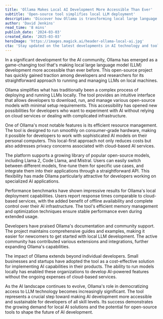 ```yaml
---
title: 'Ollama Makes Local AI Development More Accessible Than Ever'
subtitle: 'Open-source tool simplifies local LLM deployment'
description: 'Discover how Ollama is transforming local large language model (LLM) development by providing an intuitive and cost-effective solution for running AI models on personal computers. Learn about its features, performance benchmarks, and impact on developers and small businesses.'
author: 'David Jenkins'
read_time: '8 mins'
publish_date: '2024-03-03'
created_date: '2025-03-03'
heroImage: 'https://images.magick.ai/header-ollama-local-ai.jpg'
cta: 'Stay updated on the latest developments in AI technology and tools like Ollama by following us on LinkedIn. Join our community of tech enthusiasts and developers shaping the future of artificial intelligence!'
---
```


In a significant development for the AI community, Ollama has emerged as a game-changing tool that's making local large language model (LLM) development more accessible than ever before. This open-source project has quickly gained traction among developers and researchers for its straightforward approach to running and managing LLMs on local machines.

Ollama simplifies what has traditionally been a complex process of deploying and running LLMs locally. The tool provides an intuitive interface that allows developers to download, run, and manage various open-source models with minimal setup requirements. This accessibility has opened new possibilities for developers who want to experiment with AI without relying on cloud services or dealing with complicated infrastructure.

One of Ollama's most notable features is its efficient resource management. The tool is designed to run smoothly on consumer-grade hardware, making it possible for developers to work with sophisticated AI models on their personal computers. This local-first approach not only reduces costs but also addresses privacy concerns associated with cloud-based AI services.

The platform supports a growing library of popular open-source models, including Llama 2, Code Llama, and Mistral. Users can easily switch between different models, fine-tune them for specific use cases, and integrate them into their applications through a straightforward API. This flexibility has made Ollama particularly attractive for developers working on specialized AI applications.

Performance benchmarks have shown impressive results for Ollama's local deployment capabilities. Users report response times comparable to cloud-based services, with the added benefit of offline availability and complete control over their AI infrastructure. The tool's efficient memory management and optimization techniques ensure stable performance even during extended usage.

Developers have praised Ollama's documentation and community support. The project maintains comprehensive guides and examples, making it easier for newcomers to get started with local LLM development. The active community has contributed various extensions and integrations, further expanding Ollama's capabilities.

The impact of Ollama extends beyond individual developers. Small businesses and startups have adopted the tool as a cost-effective solution for implementing AI capabilities in their products. The ability to run models locally has enabled these organizations to develop AI-powered features without the ongoing expenses of cloud-based services.

As the AI landscape continues to evolve, Ollama's role in democratizing access to LLM technology becomes increasingly significant. The tool represents a crucial step toward making AI development more accessible and sustainable for developers of all skill levels. Its success demonstrates the growing demand for local AI solutions and the potential for open-source tools to shape the future of AI development.